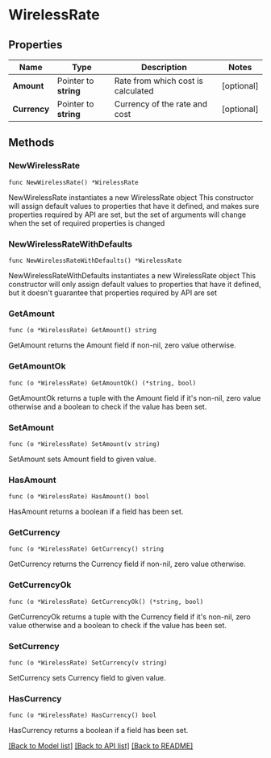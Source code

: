 # WirelessRate

## Properties

Name | Type | Description | Notes
------------ | ------------- | ------------- | -------------
**Amount** | Pointer to **string** | Rate from which cost is calculated | [optional] 
**Currency** | Pointer to **string** | Currency of the rate and cost | [optional] 

## Methods

### NewWirelessRate

`func NewWirelessRate() *WirelessRate`

NewWirelessRate instantiates a new WirelessRate object
This constructor will assign default values to properties that have it defined,
and makes sure properties required by API are set, but the set of arguments
will change when the set of required properties is changed

### NewWirelessRateWithDefaults

`func NewWirelessRateWithDefaults() *WirelessRate`

NewWirelessRateWithDefaults instantiates a new WirelessRate object
This constructor will only assign default values to properties that have it defined,
but it doesn't guarantee that properties required by API are set

### GetAmount

`func (o *WirelessRate) GetAmount() string`

GetAmount returns the Amount field if non-nil, zero value otherwise.

### GetAmountOk

`func (o *WirelessRate) GetAmountOk() (*string, bool)`

GetAmountOk returns a tuple with the Amount field if it's non-nil, zero value otherwise
and a boolean to check if the value has been set.

### SetAmount

`func (o *WirelessRate) SetAmount(v string)`

SetAmount sets Amount field to given value.

### HasAmount

`func (o *WirelessRate) HasAmount() bool`

HasAmount returns a boolean if a field has been set.

### GetCurrency

`func (o *WirelessRate) GetCurrency() string`

GetCurrency returns the Currency field if non-nil, zero value otherwise.

### GetCurrencyOk

`func (o *WirelessRate) GetCurrencyOk() (*string, bool)`

GetCurrencyOk returns a tuple with the Currency field if it's non-nil, zero value otherwise
and a boolean to check if the value has been set.

### SetCurrency

`func (o *WirelessRate) SetCurrency(v string)`

SetCurrency sets Currency field to given value.

### HasCurrency

`func (o *WirelessRate) HasCurrency() bool`

HasCurrency returns a boolean if a field has been set.


[[Back to Model list]](../README.md#documentation-for-models) [[Back to API list]](../README.md#documentation-for-api-endpoints) [[Back to README]](../README.md)


